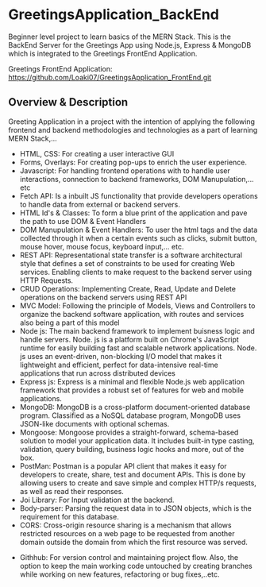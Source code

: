 # GreetingsApplication_BackEnd

Beginner level project to learn basics of the MERN Stack. This is the BackEnd Server for the Greetings App using Node.js, Express & MongoDB which is integrated to the Greetings FrontEnd Application.

Greetings FrontEnd Application: https://github.com/Loaki07/GreetingsApplication_FrontEnd.git

## Overview & Description

Greeting Application in a project with the intention of applying the following frontend and backend methodologies and technologies as a part of learning MERN Stack,...

- HTML, CSS: For creating a user interactive GUI
- Forms, Overlays: For creating pop-ups to enrich the user experience.
- Javascript: For handling frontend operations with to handle user interactions, connection to backend frameworks, DOM Manupulation,... etc
- Fetch API: Is a inbuilt JS functionality that provide developers operations to handle data from external or backend servers.
- HTML Id's & Classes: To form a blue print of the application and pave the path to use DOM & Event Handlers
- DOM Manupulation & Event Handlers: To user the html tags and the data collected through it when a certain events such as clicks, submit button, mouse hover, mouse focus, keyboard input,... etc.
- REST API: Representational state transfer is a software architectural style that defines a set of constraints to be used for creating Web services. Enabling clients to make request to the backend server using HTTP Requests.
- CRUD Operations: Implementing Create, Read, Update and Delete operations on the backend servers using REST API
- MVC Model: Following the principle of Models, Views and Controllers to organize the backend software application, with routes and services also being a part of this model
- Node js: The main backend framework to implement buisness logic and handle servers. Node. js is a platform built on Chrome's JavaScript runtime for easily building fast and scalable network applications. Node. js uses an event-driven, non-blocking I/O model that makes it lightweight and efficient, perfect for data-intensive real-time applications that run across distributed devices
- Express js: Express is a minimal and flexible Node.js web application framework that provides a robust set of features for web and mobile applications.
- MongoDB: MongoDB is a cross-platform document-oriented database program. Classified as a NoSQL database program, MongoDB uses JSON-like documents with optional schemas.
- Mongoose: Mongoose provides a straight-forward, schema-based solution to model your application data. It includes built-in type casting, validation, query building, business logic hooks and more, out of the box.
- PostMan: Postman is a popular API client that makes it easy for developers to create, share, test and document APIs. This is done by allowing users to create and save simple and complex HTTP/s requests, as well as read their responses.
- Joi Library: For Input validation at the backend.
- Body-parser: Parsing the request data in to JSON objects, which is the requirement for this database.
- CORS: Cross-origin resource sharing is a mechanism that allows restricted resources on a web page to be requested from another domain outside the domain from which the first resource was served.
* Githhub: For version control and maintaining project flow. Also, the option to keep the main working code untouched by creating branches while working on new features, refactoring or bug fixes,..etc.
